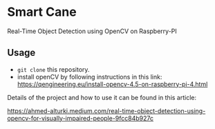 # Smart Cane 
Real-Time Object Detection using OpenCV on Raspberry-PI

## Usage
- `git clone` this repository.
- install openCV by following instructions in this link: https://qengineering.eu/install-opencv-4.5-on-raspberry-pi-4.html 


Details of the project and how to use it can be found in this article:

https://ahmed-alturki.medium.com/real-time-object-detection-using-opencv-for-visually-impaired-people-9fcc84b927c
